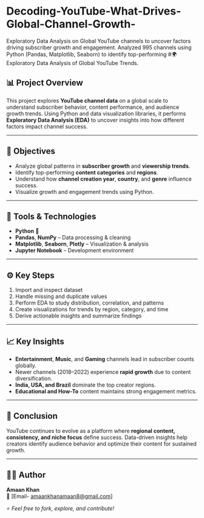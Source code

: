 # Decoding-YouTube-What-Drives-Global-Channel-Growth-
Exploratory Data Analysis on Global YouTube channels to uncover factors driving subscriber growth and engagement. Analyzed 995 channels using Python (Pandas, Matplotlib, Seaborn) to identify top-performing
#🌍Exploratory Data Analysis of Global YouTube Trends.

## 📊 Project Overview
This project explores **YouTube channel data** on a global scale to understand subscriber behavior, content performance, and audience growth trends. Using Python and data visualization libraries, it performs **Exploratory Data Analysis (EDA)** to uncover insights into how different factors impact channel success.

---

## 🎯 Objectives
- Analyze global patterns in **subscriber growth** and **viewership trends**.  
- Identify top-performing **content categories** and **regions**.  
- Understand how **channel creation year**, **country**, and **genre** influence success.  
- Visualize growth and engagement trends using Python.

---

## 🧰 Tools & Technologies
- **Python** 🐍  
- **Pandas**, **NumPy** – Data processing & cleaning  
- **Matplotlib**, **Seaborn**, **Plotly** – Visualization & analysis  
- **Jupyter Notebook** – Development environment  

---

## ⚙️ Key Steps
1. Import and inspect dataset  
2. Handle missing and duplicate values  
3. Perform EDA to study distribution, correlation, and patterns  
4. Create visualizations for trends by region, category, and time  
5. Derive actionable insights and summarize findings  

---

## 📈 Key Insights
- **Entertainment**, **Music**, and **Gaming** channels lead in subscriber counts globally.  
- Newer channels (2018–2022) experience **rapid growth** due to content diversification.  
- **India, USA, and Brazil** dominate the top creator regions.  
- **Educational and How-To** content maintains strong engagement metrics.  

---

## 🧾 Conclusion
YouTube continues to evolve as a platform where **regional content, consistency, and niche focus** define success. Data-driven insights help creators identify audience behavior and optimize their content for sustained growth.

---

## 🧑‍💻 Author
**Amaan Khan**  
📧 [Email- amaankhanamaan8@gmail.com]  


⭐ *Feel free to fork, explore, and contribute!*
